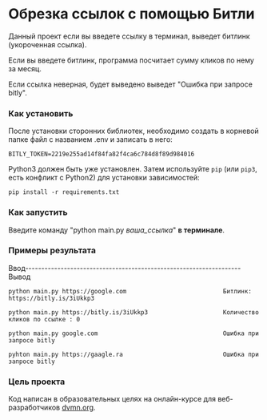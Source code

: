 # Обрезка ссылок с помощью Битли

Данный проект если вы введете ссылку в терминал, выведет битлинк (укороченная ссылка).

Если вы введете битлинк, программа посчитает сумму кликов по нему за месяц.

Если ссылка неверная, будет выведено выведет "Ошибка при запросе bitly".

### Как установить

После установки сторонних библиотек, необходимо создать в корневой папке файл с названием .env и записать в него:
```
BITLY_TOKEN=2219e255ad14f84fa82f4ca6c784d8f89d984016
```

Python3 должен быть уже установлен. 
Затем используйте `pip` (или `pip3`, есть конфликт с Python2) для установки зависимостей:
```
pip install -r requirements.txt
```

### Как запустить

Введите команду "python main.py _ваша_ссылка_" __в терминале__.

### Примеры результата
Ввод-------------------------------------------------------------------Вывод
```
python main.py https://google.com                           Битлинк:  https://bitly.is/3iUkkp3
```
```
python main.py https://bitly.is/3iUkkp3                     Количество кликов по ссылке : 0            
```
```
python main.py google.com                                   Ошибка при запросе bitly
```
```
pyhton main.py https://gaagle.ra                            Ошибка при запросе bitly
```

### Цель проекта

Код написан в образовательных целях на онлайн-курсе для веб-разработчиков [dvmn.org](https://dvmn.org/).
